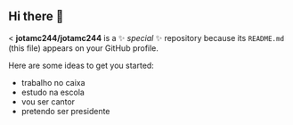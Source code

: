 ## Hi there 👋

<
**jotamc244/jotamc244** is a ✨ _special_ ✨ repository because its `README.md` (this file) appears on your GitHub profile.

Here are some ideas to get you started:

-  trabalho no caixa
-  estudo na escola
-  vou ser cantor
-  pretendo ser presidente 

